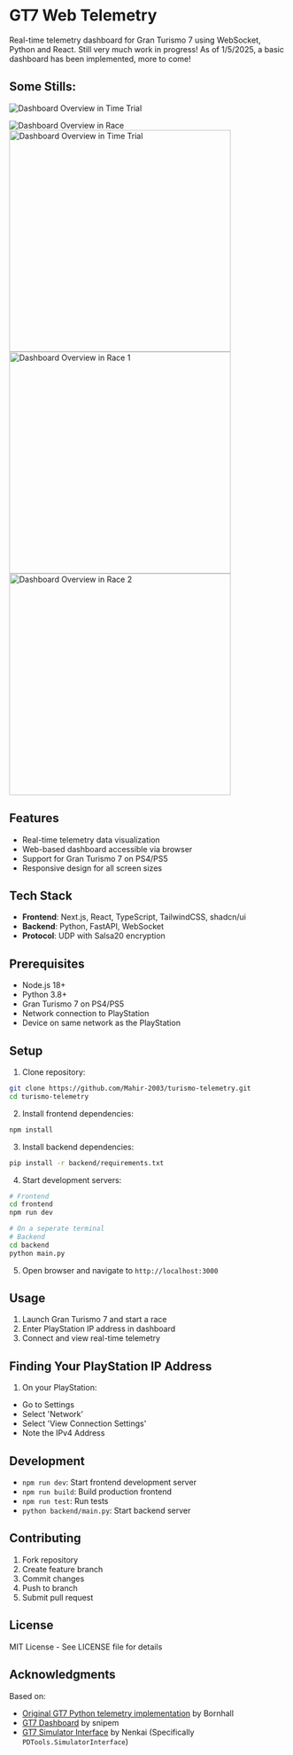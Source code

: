 # GT7 Web Telemetry

Real-time telemetry dashboard for Gran Turismo 7 using WebSocket, Python and React.
Still very much work in progress! As of 1/5/2025, a basic dashboard has been implemented, more to come!

## Some Stills:

![Dashboard Overview in Time Trial](docs/images/dashboard1.png)

![Dashboard Overview in Race](docs/images/dashboard3.png)
<img src="docs/images/dashboard1.png" width="400" alt="Dashboard Overview in Time Trial"/> <img src="docs/images/dashboard3.png" width="400" alt="Dashboard Overview in Race 1"/><img src="docs/images/dashboard2.png" width="400" alt="Dashboard Overview in Race 2"/>


## Features

- Real-time telemetry data visualization
- Web-based dashboard accessible via browser
- Support for Gran Turismo 7 on PS4/PS5
- Responsive design for all screen sizes

## Tech Stack

- **Frontend**: Next.js, React, TypeScript, TailwindCSS, shadcn/ui
- **Backend**: Python, FastAPI, WebSocket
- **Protocol**: UDP with Salsa20 encryption

## Prerequisites

- Node.js 18+
- Python 3.8+
- Gran Turismo 7 on PS4/PS5
- Network connection to PlayStation
- Device on same network as the PlayStation

## Setup

1. Clone repository:
```bash
git clone https://github.com/Mahir-2003/turismo-telemetry.git
cd turismo-telemetry
```

2. Install frontend dependencies:
```bash
npm install
```

3. Install backend dependencies:
```bash
pip install -r backend/requirements.txt
```

4. Start development servers:
```bash
# Frontend
cd frontend
npm run dev

# On a seperate terminal
# Backend
cd backend
python main.py
```

5. Open browser and navigate to `http://localhost:3000`

## Usage

1. Launch Gran Turismo 7 and start a race
3. Enter PlayStation IP address in dashboard
4. Connect and view real-time telemetry

## Finding Your PlayStation IP Address
1. On your PlayStation:
  - Go to Settings
  - Select 'Network'
  - Select 'View Connection Settings'
  - Note the IPv4 Address

## Development

- `npm run dev`: Start frontend development server
- `npm run build`: Build production frontend
- `npm run test`: Run tests
- `python backend/main.py`: Start backend server

## Contributing

1. Fork repository
2. Create feature branch
3. Commit changes
4. Push to branch
5. Submit pull request

## License

MIT License - See LICENSE file for details

## Acknowledgments

Based on:
- [Original GT7 Python telemetry implementation](https://github.com/Bornhall/gt7telemetry) by Bornhall
- [GT7 Dashboard](https://github.com/snipem/gt7dashboard) by snipem
- [GT7 Simulator Interface](https://github.com/Nenkai/PDTools/tree/master) by Nenkai (Specifically `PDTools.SimulatorInterface`)
